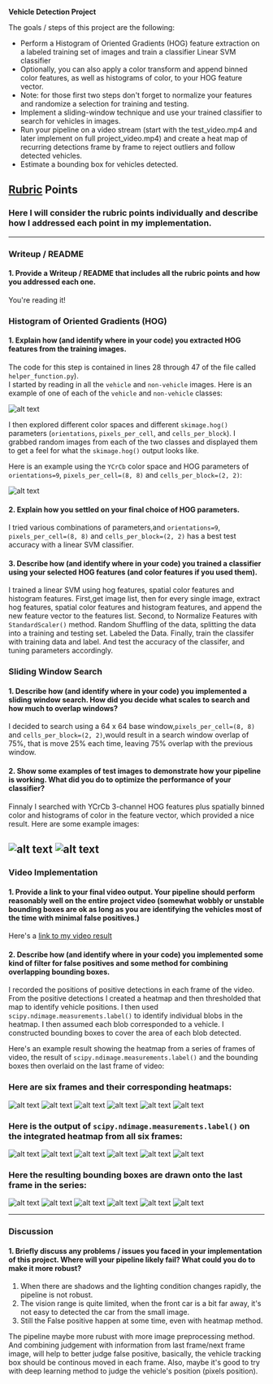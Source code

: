
**Vehicle Detection Project**

The goals / steps of this project are the following:

* Perform a Histogram of Oriented Gradients (HOG) feature extraction on a labeled training set of images and train a classifier Linear SVM classifier
* Optionally, you can also apply a color transform and append binned color features, as well as histograms of color, to your HOG feature vector. 
* Note: for those first two steps don't forget to normalize your features and randomize a selection for training and testing.
* Implement a sliding-window technique and use your trained classifier to search for vehicles in images.
* Run your pipeline on a video stream (start with the test_video.mp4 and later implement on full project_video.mp4) and create a heat map of recurring detections frame by frame to reject outliers and follow detected vehicles.
* Estimate a bounding box for vehicles detected.

[//]: # (Image References)
[image1]: ./output_images/car_notcar.jpg
[image2]: ./output_images/hog.jpg
[image3]: ./output_images/sliding_window1.jpg
[image4]: ./output_images/sliding_window2.jpg
[image5]: ./output_images/heatmap1.jpg
[image6]: ./output_images/heatmap2.jpg
[image7]: ./output_images/heatmap3.jpg
[image8]: ./output_images/heatmap4.jpg
[image9]: ./output_images/heatmap5.jpg
[image10]: ./output_images/heatmap6.jpg
[image11]: ./output_images/labels1.jpg
[image12]: ./output_images/labels2.jpg
[image13]: ./output_images/labels3.jpg
[image14]: ./output_images/labels4.jpg
[image15]: ./output_images/labels5.jpg
[image16]: ./output_images/labels6.jpg
[image17]: ./output_images/test1.jpg
[image18]: ./output_images/test2.jpg
[image19]: ./output_images/test3.jpg
[image20]: ./output_images/test4.jpg
[image21]: ./output_images/test5.jpg
[image22]: ./output_images/test6.jpg
[video1]: ./output_images.mp4

## [Rubric](https://review.udacity.com/#!/rubrics/513/view) Points
### Here I will consider the rubric points individually and describe how I addressed each point in my implementation.  

---
### Writeup / README

#### 1. Provide a Writeup / README that includes all the rubric points and how you addressed each one.  

You're reading it!

### Histogram of Oriented Gradients (HOG)

#### 1. Explain how (and identify where in your code) you extracted HOG features from the training images.

The code for this step is contained in lines 28 through 47 of the file called `helper_function.py`).  
I started by reading in all the `vehicle` and `non-vehicle` images.  Here is an example of one of each of the `vehicle` and `non-vehicle` classes:

![alt text][image1]

I then explored different color spaces and different `skimage.hog()` parameters (`orientations`, `pixels_per_cell`, and `cells_per_block`).  I grabbed random images from each of the two classes and displayed them to get a feel for what the `skimage.hog()` output looks like.

Here is an example using the `YCrCb` color space and HOG parameters of `orientations=9`, `pixels_per_cell=(8, 8)` and `cells_per_block=(2, 2)`:


![alt text][image2]

#### 2. Explain how you settled on your final choice of HOG parameters.

I tried various combinations of parameters,and `orientations=9`, `pixels_per_cell=(8, 8)` and `cells_per_block=(2, 2)` has a best test accuracy with a linear SVM classifier.

#### 3. Describe how (and identify where in your code) you trained a classifier using your selected HOG features (and color features if you used them).

I trained a linear SVM using hog features, spatial color features and histogram features. 
First,get image list, then for every single image,  extract hog features, spatial color features and histogram features, and append the new feature vector to the features list.
Second, to Normalize Features with `StandardScaler()` method. Random Shuffling of the data, splitting the data into a training and testing set. Labeled the Data.
Finally, train the classifer with training data and label. And test the accuracy of the classifer, and tuning parameters accordingly. 

### Sliding Window Search

#### 1. Describe how (and identify where in your code) you implemented a sliding window search.  How did you decide what scales to search and how much to overlap windows?

I decided to search  using a 64 x 64 base window,`pixels_per_cell=(8, 8)` and `cells_per_block=(2, 2)`,would result in a search window overlap of 75%, that is move 25% each time, leaving 75% overlap with the previous window.

#### 2. Show some examples of test images to demonstrate how your pipeline is working.  What did you do to optimize the performance of your classifier?

Finnaly I searched with YCrCb 3-channel HOG features plus spatially binned color and histograms of color in the feature vector, which provided a nice result.  Here are some example images:

![alt text][image3]
![alt text][image4]
---

### Video Implementation

#### 1. Provide a link to your final video output.  Your pipeline should perform reasonably well on the entire project video (somewhat wobbly or unstable bounding boxes are ok as long as you are identifying the vehicles most of the time with minimal false positives.)
Here's a [link to my video result](./test_videos_output/project_video.mp4)


#### 2. Describe how (and identify where in your code) you implemented some kind of filter for false positives and some method for combining overlapping bounding boxes.

I recorded the positions of positive detections in each frame of the video.  From the positive detections I created a heatmap and then thresholded that map to identify vehicle positions.  I then used `scipy.ndimage.measurements.label()` to identify individual blobs in the heatmap.  I then assumed each blob corresponded to a vehicle.  I constructed bounding boxes to cover the area of each blob detected.  

Here's an example result showing the heatmap from a series of frames of video, the result of `scipy.ndimage.measurements.label()` and the bounding boxes then overlaid on the last frame of video:

### Here are six frames and their corresponding heatmaps:

![alt text][image5]
![alt text][image6]
![alt text][image7]
![alt text][image8]
![alt text][image9]
![alt text][image10]

### Here is the output of `scipy.ndimage.measurements.label()` on the integrated heatmap from all six frames:
![alt text][image11]
![alt text][image12]
![alt text][image13]
![alt text][image14]
![alt text][image15]
![alt text][image16]

### Here the resulting bounding boxes are drawn onto the last frame in the series:
![alt text][image17]
![alt text][image18]
![alt text][image19]
![alt text][image20]
![alt text][image21]
![alt text][image22]

---

### Discussion

#### 1. Briefly discuss any problems / issues you faced in your implementation of this project.  Where will your pipeline likely fail?  What could you do to make it more robust?

1. When there are shadows and the lighting condition changes rapidly, the pipeline is not robust.
2. The vision range is quite limited, when the front car is a bit far away, it's not easy to detected the car from the small image.
3. Still the False positive happen at some time, even with heatmap method.

The pipeline maybe more rubust with more image preprocessing method. 
And combining judgement with information from last frame/next frame image, will help to better judge false positive, basically, the  vehicle tracking box should be continous moved in each frame.
Also, maybe it's good to try with deep learning method to judge the vehicle's position (pixels position).
